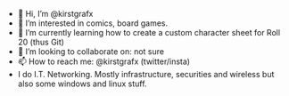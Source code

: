 - 👋 Hi, I’m @kirstgrafx
- 👀 I’m interested in comics, board games.
- 🌱 I’m currently learning how to create a custom character sheet for Roll 20 (thus Git)
- 💞️ I’m looking to collaborate on: not sure
- 📫 How to reach me: @kirstgrafx (twitter/insta)
- I do I.T. Networking. Mostly infrastructure, securities and wireless but also some windows and linux stuff.

<!---
kirstgrafx/kirstgrafx is a ✨ special ✨ repository because its `README.md` (this file) appears on your GitHub profile.
You can click the Preview link to take a look at your changes.
--->
